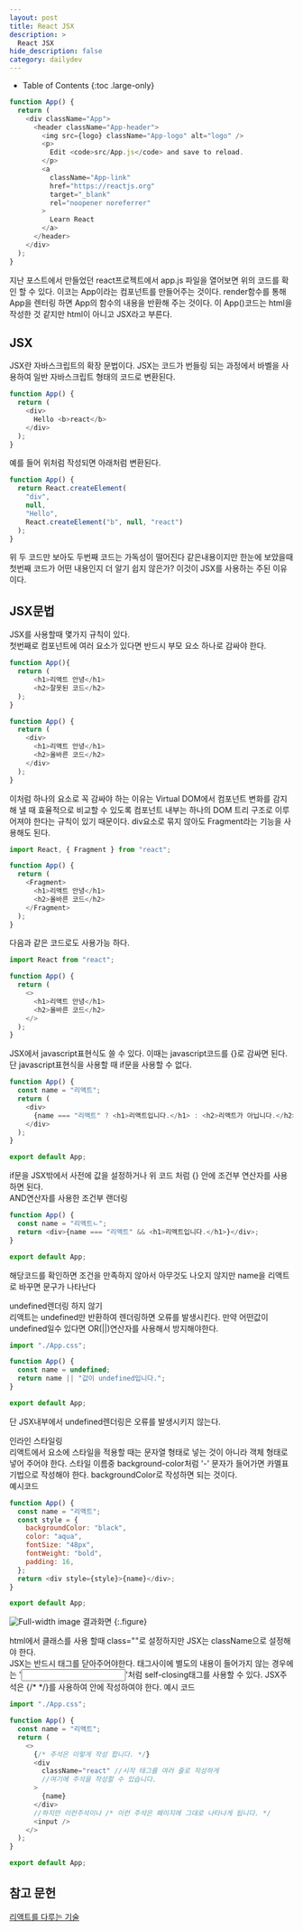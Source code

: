 ```yaml
---
layout: post
title: React JSX
description: >
  React JSX
hide_description: false
category: dailydev
---
```


- Table of Contents
  {:toc .large-only}

```javascript
function App() {
  return (
    <div className="App">
      <header className="App-header">
        <img src={logo} className="App-logo" alt="logo" />
        <p>
          Edit <code>src/App.js</code> and save to reload.
        </p>
        <a
          className="App-link"
          href="https://reactjs.org"
          target="_blank"
          rel="noopener noreferrer"
        >
          Learn React
        </a>
      </header>
    </div>
  );
}
```

지난 포스트에서 만들었던 react프로젝트에서 app.js 파일을 열어보면 위의 코드를 확인 할 수 있다.
이코는 App이라는 컴포넌트를 만들어주는 것이다. render함수를 통해 App을 렌터링 하면 App의 함수의 내용을 반환해 주는 것이다. 이 App()코드는 html을 작성한 것 같지만 html이 아니고 JSX라고 부른다.

## JSX

JSX란 자바스크립트의 확장 문법이다. JSX는 코드가 번들링 되는 과정에서 바벨을 사용하여 일반 자바스크립트 형태의 코드로 변환된다.<br>

```javascript
function App() {
  return (
    <div>
      Hello <b>react</b>
    </div>
  );
}
```

예를 들어 위처럼 작성되면 아래처럼 변환된다.

```javascript
function App() {
  return React.createElement(
    "div",
    null,
    "Hello",
    React.createElement("b", null, "react")
  );
}
```

위 두 코드만 보아도 두번째 코드는 가독성이 떨어진다 같은내용이지만 한눈에 보았을때
첫번째 코드가 어떤 내용인지 더 알기 쉽지 않은가? 이것이 JSX를 사용하는 주된 이유이다.

## JSX문법

JSX를 사용할때 몇가지 규칙이 있다. <br>
첫번째로 컴포넌트에 여러 요소가 있다면 반드시 부모 요소 하나로 감싸야 한다.

```javascript
function App(){
  return (
      <h1>리액트 안녕</h1>
      <h2>잘못된 코드</h2>
  );
}
```

```javascript
function App() {
  return (
    <div>
      <h1>리액트 안녕</h1>
      <h2>올바른 코드</h2>
    </div>
  );
}
```

이처럼 하나의 요소로 꼭 감싸야 하는 이유는 Virtual DOM에서 컴포넌트 변화를 감지해 낼 때
효율적으로 비교할 수 있도록 컴포넌트 내부는 하나의 DOM 트리 구조로 이루어져야 한다는 규칙이 있기 때문이다.
div요소로 묶지 않아도 Fragment라는 기능을 사용해도 된다.

```javascript
import React, { Fragment } from "react";

function App() {
  return (
    <Fragment>
      <h1>리액트 안녕</h1>
      <h2>올바른 코드</h2>
    </Fragment>
  );
}
```

다음과 같은 코드로도 사용가능 하다.

```javascript
import React from "react";

function App() {
  return (
    <>
      <h1>리액트 안녕</h1>
      <h2>올바른 코드</h2>
    </>
  );
}
```

JSX에서 javascript표현식도 쓸 수 있다.
이때는 javascript코드를 {}로 감싸면 된다.
단 javascript표현식을 사용할 때 if문을 사용할 수 없다.

```javascript
function App() {
  const name = "리액트";
  return (
    <div>
      {name === "리액트" ? <h1>리액트입니다.</h1> : <h2>리액트가 아닙니다.</h2>}
    </div>
  );
}

export default App;
```

if문을 JSX밖에서 사전에 값을 설정하거나 위 코드 처럼 {} 안에 조건부 연산자를 사용하면 된다.
<br>AND연산자를 사용한 조건부 랜더링

```javascript
function App() {
  const name = "리액트ㄴ";
  return <div>{name === "리액트" && <h1>리액트입니다.</h1>}</div>;
}

export default App;
```

해당코드를 확인하면 조건을 만족하지 않아서 아무것도 나오지 않지만 name을 리액트로 바꾸면 문구가 나타난다<br>

undefined렌더링 하지 않기<br>
리액트는 undefined만 반환하여 렌더링하면 오류를 발생시킨다.
만약 어떤값이 undefined일수 있다면 OR(||)연산자를 사용해서 방지해야한다.

```javascript
import "./App.css";

function App() {
  const name = undefined;
  return name || "값이 undefined입니다.";
}

export default App;
```

단 JSX내부에서 undefined렌더링은 오류를 발생시키지 않는다.<br>

인라인 스타일링<br>
리액트에서 요소에 스타일을 적용할 때는 문자열 형태로 넣는 것이 아니라 객체 형태로 넣어 주어야 한다.
스타일 이름중 background-color처럼 '-' 문자가 들어가면 카멜표기법으로 작성해야 한다.
backgroundColor로 작성하면 되는 것이다.<br>
예시코드

```javascript
function App() {
  const name = "리액트";
  const style = {
    backgroundColor: "black",
    color: "aqua",
    fontSize: "48px",
    fontWeight: "bold",
    padding: 16,
  };
  return <div style={style}>{name}</div>;
}

export default App;
```

![Full-width image](/assets/img/blog/reactstyle.png)
결과화면
{:.figure}

html에서 클래스를 사용 할때 class=""로 설정하지만 JSX는 className으로 설정해야 한다.
<br>
JSX는 반드시 태그를 닫아주어야한다.
태그사이에 별도의 내용이 들어가지 않는 경우에는 '<input />'처럼 self-closing태그를 사용할 수 있다.
JSX주석은 {/\* \*/}를 사용하여 안에 작성하여야 한다.
예시 코드

```javascript
import "./App.css";

function App() {
  const name = "리액트";
  return (
    <>
      {/* 주석은 이렇게 작성 합니다. */}
      <div
        className="react" //시작 태그를 여러 줄로 작성하게
        //여기에 주석을 작성할 수 있습니다.
      >
        {name}
      </div>
      //하지만 이런주석이나 /* 이런 주석은 페이지에 그대로 나타나게 됩니다. */
      <input />
    </>
  );
}

export default App;
```

## 참고 문헌

[리액트를 다루는 기술](http://www.kyobobook.co.kr/product/detailViewKor.laf?mallGb=KOR&ejkGb=KOR&linkClass=&barcode=9791160508796)
